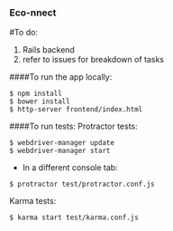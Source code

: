 ### Eco-nnect

#To do:
1. Rails backend
2. refer to issues for breakdown of tasks

####To run the app locally:
```
$ npm install
$ bower install
$ http-server frontend/index.html
```

####To run tests:
Protractor tests:
```
$ webdriver-manager update
$ webdriver-manager start
```
* In a different console tab:
```
$ protractor test/protractor.conf.js
```
Karma tests:
```
$ karma start test/karma.conf.js
```
